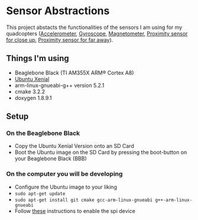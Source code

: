 # Sensor Abstractions
This project abstacts the functionalities of the sensors I am using for my quadcopters ([Accelerometer](http://www.st.com/web/en/resource/technical/document/datasheet/DM00040962.pdf  "ST Sensor"), [Gyroscope](http://www.st.com/web/en/resource/technical/document/datasheet/DM00060659.pdf  "ST Sensor"), [Magnetometer](http://www.st.com/web/en/resource/technical/document/datasheet/DM00075867.pdf  "ST Sensor"), [Proximity sensor for close up](http://media.digikey.com/pdf/Data%20Sheets/Sharp%20PDFs/GP2Y0A41SK0F_Spec.pdf  "Sharp Sensor"), [Proximity sensor for far away](http://media.digikey.com/pdf/Data%20Sheets/Sharp%20PDFs/GP2Y0A60SZxF.pdf  "Sharp Sensor")).

## Things I'm using
* Beaglebone Black (TI AM355X ARM® Cortex A8)
* [Ubuntu Xenial](https://rcn-ee.com/rootfs/2016-03-11/elinux/ubuntu-xenial-console-armhf-2016-03-11.tar.xz  "Ubuntu Xenial")
* arm-linux-gnueabi-g++ version 5.2.1
* cmake 3.2.2
* doxygen 1.8.9.1

## Setup
### On the Beaglebone Black
* Copy the Ubuntu Xenial Version onto an SD Card
* Boot the Ubuntu image on the SD Card by pressing the boot-button on your Beaglebone Black (BBB)

### On the computer you will be developing
* Configure the Ubuntu image to your liking
* ```sudo apt-get update```
* ```sudo apt-get install git cmake gcc-arm-linux-gnueabi g++-arm-linux-gnueabi```
* Follow [these](http://elinux.org/BeagleBone_Black_Enable_SPIDEV#SPI0  "spi device") instructions to enable the spi device
